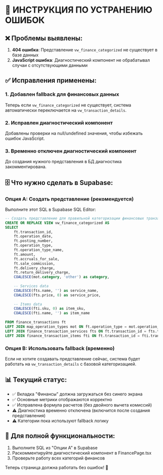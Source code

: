 # 🔧 ИНСТРУКЦИЯ ПО УСТРАНЕНИЮ ОШИБОК

## ❌ **Проблемы выявлены:**

1. **404 ошибка**: Представление `vw_finance_categorized` не существует в базе данных
2. **JavaScript ошибка**: Диагностический компонент не обрабатывал случаи с отсутствующими данными

## ✅ **Исправления применены:**

### 1. **Добавлен fallback для финансовых данных**
Теперь если `vw_finance_categorized` не существует, система автоматически переключается на `vw_transaction_details`.

### 2. **Исправлен диагностический компонент**
Добавлены проверки на null/undefined значения, чтобы избежать ошибок JavaScript.

### 3. **Временно отключен диагностический компонент**
До создания нужного представления в БД диагностика закомментирована.

## 🗄️ **Что нужно сделать в Supabase:**

### Опция A: Создать представление (рекомендуется)
Выполните этот SQL в Supabase SQL Editor:

```sql
-- Создать представление для правильной категоризации финансовых транзакций
CREATE OR REPLACE VIEW vw_finance_categorized AS
SELECT 
    ft.transaction_id,
    ft.operation_date,
    ft.posting_number,
    ft.operation_type,
    ft.operation_type_name,
    ft.amount,
    ft.accruals_for_sale,
    ft.sale_commission,
    ft.delivery_charge,
    ft.return_delivery_charge,
    COALESCE(mot.category, 'other') as category,
    
    -- Services data
    COALESCE(fts.name, '') as service_name,
    COALESCE(fts.price, 0) as service_price,
    
    -- Items data  
    COALESCE(fti.sku, 0) as item_sku,
    COALESCE(fti.name, '') as item_name
    
FROM finance_transactions ft
LEFT JOIN map_operation_types mot ON ft.operation_type = mot.operation_type
LEFT JOIN finance_transaction_services fts ON ft.transaction_id = fts.transaction_id
LEFT JOIN finance_transaction_items fti ON ft.transaction_id = fti.transaction_id;
```

### Опция B: Использовать fallback (временно)
Если не хотите создавать представление сейчас, система будет работать на `vw_transaction_details` с базовой категоризацией.

## 📊 **Текущий статус:**

- ✅ Вкладка "Финансы" должна загружаться без синего экрана
- ✅ Основные метрики отображаются корректно
- ✅ Исправлена формула расчетов (без двойного вычета комиссий)
- ⚠️ Диагностика временно отключена (включится после создания представления)
- ⚠️ Категории пока используют fallback логику

## 🚀 **Для полной функциональности:**

1. Выполните SQL из "Опции A" в Supabase
2. Раскомментируйте диагностический компонент в FinancePage.tsx
3. Проверьте работу всех категорий финансов

Теперь страница должна работать без ошибок! 🎯
